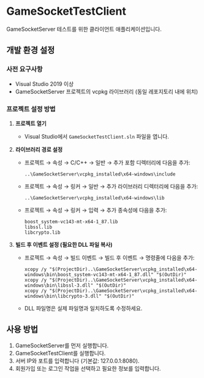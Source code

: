 # GameSocketTestClient

GameSocketServer 테스트를 위한 클라이언트 애플리케이션입니다.

## 개발 환경 설정

### 사전 요구사항
- Visual Studio 2019 이상
- GameSocketServer 프로젝트의 vcpkg 라이브러리 (동일 레포지토리 내에 위치)

### 프로젝트 설정 방법

1. **프로젝트 열기**
   - Visual Studio에서 `GameSocketTestClient.sln` 파일을 엽니다.

2. **라이브러리 경로 설정**
   - 프로젝트 → 속성 → C/C++ → 일반 → 추가 포함 디렉터리에 다음을 추가:
     ```
     ..\GameSocketServer\vcpkg_installed\x64-windows\include
     ```
   
   - 프로젝트 → 속성 → 링커 → 일반 → 추가 라이브러리 디렉터리에 다음을 추가:
     ```
     ..\GameSocketServer\vcpkg_installed\x64-windows\lib
     ```
   
   - 프로젝트 → 속성 → 링커 → 입력 → 추가 종속성에 다음을 추가:
     ```
     boost_system-vc143-mt-x64-1_87.lib
     libssl.lib
     libcrypto.lib
     ```

3. **빌드 후 이벤트 설정 (필요한 DLL 파일 복사)**
   - 프로젝트 → 속성 → 빌드 이벤트 → 빌드 후 이벤트 → 명령줄에 다음을 추가:
     ```
     xcopy /y "$(ProjectDir)..\GameSocketServer\vcpkg_installed\x64-windows\bin\boost_system-vc143-mt-x64-1_87.dll" "$(OutDir)"
     xcopy /y "$(ProjectDir)..\GameSocketServer\vcpkg_installed\x64-windows\bin\libssl-3.dll" "$(OutDir)"
     xcopy /y "$(ProjectDir)..\GameSocketServer\vcpkg_installed\x64-windows\bin\libcrypto-3.dll" "$(OutDir)"
     ```
   - DLL 파일명은 실제 파일명과 일치하도록 수정하세요.

## 사용 방법

1. GameSocketServer를 먼저 실행합니다.
2. GameSocketTestClient를 실행합니다.
3. 서버 IP와 포트를 입력합니다 (기본값: 127.0.0.1:8080).
4. 회원가입 또는 로그인 작업을 선택하고 필요한 정보를 입력합니다.
